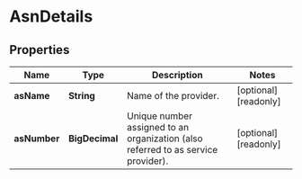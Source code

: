 

# AsnDetails


## Properties

| Name | Type | Description | Notes |
|------------ | ------------- | ------------- | -------------|
|**asName** | **String** | Name of the provider. |  [optional] [readonly] |
|**asNumber** | **BigDecimal** | Unique number assigned to an organization (also referred to as service provider). |  [optional] [readonly] |



